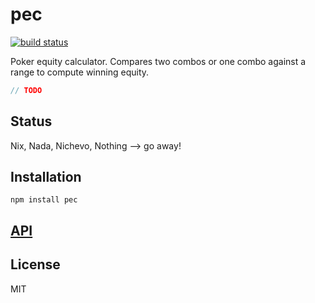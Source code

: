 # pec
[![build status](https://secure.travis-ci.org/thlorenz/pec.png)](http://travis-ci.org/thlorenz/pec)

Poker equity calculator. Compares two combos or one combo against a range to compute winning equity.

```js
// TODO
```

## Status

Nix, Nada, Nichevo, Nothing --> go away!

## Installation

    npm install pec

## [API](https://thlorenz.github.io/pec)


## License

MIT
